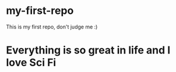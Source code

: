 # my-first-repo
This is my first repo, don't judge me :)

# Everything is so great in life and I love Sci Fi
